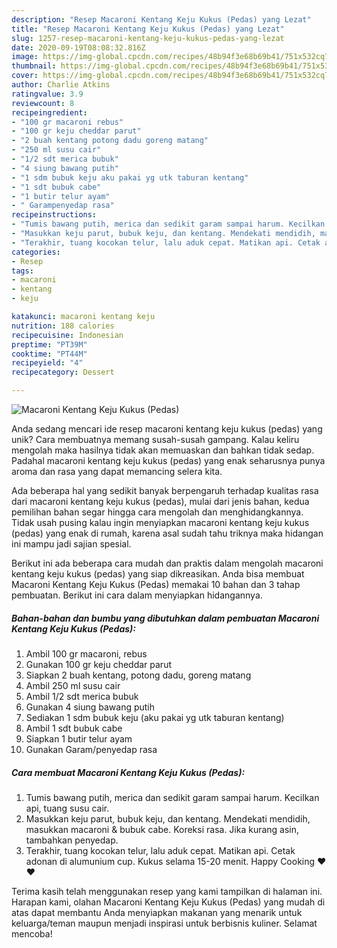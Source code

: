 ```yaml
---
description: "Resep Macaroni Kentang Keju Kukus (Pedas) yang Lezat"
title: "Resep Macaroni Kentang Keju Kukus (Pedas) yang Lezat"
slug: 1257-resep-macaroni-kentang-keju-kukus-pedas-yang-lezat
date: 2020-09-19T08:08:32.816Z
image: https://img-global.cpcdn.com/recipes/48b94f3e68b69b41/751x532cq70/macaroni-kentang-keju-kukus-pedas-foto-resep-utama.jpg
thumbnail: https://img-global.cpcdn.com/recipes/48b94f3e68b69b41/751x532cq70/macaroni-kentang-keju-kukus-pedas-foto-resep-utama.jpg
cover: https://img-global.cpcdn.com/recipes/48b94f3e68b69b41/751x532cq70/macaroni-kentang-keju-kukus-pedas-foto-resep-utama.jpg
author: Charlie Atkins
ratingvalue: 3.9
reviewcount: 8
recipeingredient:
- "100 gr macaroni rebus"
- "100 gr keju cheddar parut"
- "2 buah kentang potong dadu goreng matang"
- "250 ml susu cair"
- "1/2 sdt merica bubuk"
- "4 siung bawang putih"
- "1 sdm bubuk keju aku pakai yg utk taburan kentang"
- "1 sdt bubuk cabe"
- "1 butir telur ayam"
- " Garampenyedap rasa"
recipeinstructions:
- "Tumis bawang putih, merica dan sedikit garam sampai harum. Kecilkan api, tuang susu cair."
- "Masukkan keju parut, bubuk keju, dan kentang. Mendekati mendidih, masukkan macaroni &amp; bubuk cabe. Koreksi rasa. Jika kurang asin, tambahkan penyedap."
- "Terakhir, tuang kocokan telur, lalu aduk cepat. Matikan api. Cetak adonan di alumunium cup. Kukus selama 15-20 menit. Happy Cooking ❤❤"
categories:
- Resep
tags:
- macaroni
- kentang
- keju

katakunci: macaroni kentang keju 
nutrition: 188 calories
recipecuisine: Indonesian
preptime: "PT39M"
cooktime: "PT44M"
recipeyield: "4"
recipecategory: Dessert

---
```



![Macaroni Kentang Keju Kukus (Pedas)](https://img-global.cpcdn.com/recipes/48b94f3e68b69b41/751x532cq70/macaroni-kentang-keju-kukus-pedas-foto-resep-utama.jpg)

Anda sedang mencari ide resep macaroni kentang keju kukus (pedas) yang unik? Cara membuatnya memang susah-susah gampang. Kalau keliru mengolah maka hasilnya tidak akan memuaskan dan bahkan tidak sedap. Padahal macaroni kentang keju kukus (pedas) yang enak seharusnya punya aroma dan rasa yang dapat memancing selera kita.



Ada beberapa hal yang sedikit banyak berpengaruh terhadap kualitas rasa dari macaroni kentang keju kukus (pedas), mulai dari jenis bahan, kedua pemilihan bahan segar hingga cara mengolah dan menghidangkannya. Tidak usah pusing kalau ingin menyiapkan macaroni kentang keju kukus (pedas) yang enak di rumah, karena asal sudah tahu triknya maka hidangan ini mampu jadi sajian spesial.


Berikut ini ada beberapa cara mudah dan praktis dalam mengolah macaroni kentang keju kukus (pedas) yang siap dikreasikan. Anda bisa membuat Macaroni Kentang Keju Kukus (Pedas) memakai 10 bahan dan 3 tahap pembuatan. Berikut ini cara dalam menyiapkan hidangannya.

<!--inarticleads1-->

##### Bahan-bahan dan bumbu yang dibutuhkan dalam pembuatan Macaroni Kentang Keju Kukus (Pedas):

1. Ambil 100 gr macaroni, rebus
1. Gunakan 100 gr keju cheddar parut
1. Siapkan 2 buah kentang, potong dadu, goreng matang
1. Ambil 250 ml susu cair
1. Ambil 1/2 sdt merica bubuk
1. Gunakan 4 siung bawang putih
1. Sediakan 1 sdm bubuk keju (aku pakai yg utk taburan kentang)
1. Ambil 1 sdt bubuk cabe
1. Siapkan 1 butir telur ayam
1. Gunakan  Garam/penyedap rasa




<!--inarticleads2-->

##### Cara membuat Macaroni Kentang Keju Kukus (Pedas):

1. Tumis bawang putih, merica dan sedikit garam sampai harum. Kecilkan api, tuang susu cair.
1. Masukkan keju parut, bubuk keju, dan kentang. Mendekati mendidih, masukkan macaroni &amp; bubuk cabe. Koreksi rasa. Jika kurang asin, tambahkan penyedap.
1. Terakhir, tuang kocokan telur, lalu aduk cepat. Matikan api. Cetak adonan di alumunium cup. Kukus selama 15-20 menit. Happy Cooking ❤❤




Terima kasih telah menggunakan resep yang kami tampilkan di halaman ini. Harapan kami, olahan Macaroni Kentang Keju Kukus (Pedas) yang mudah di atas dapat membantu Anda menyiapkan makanan yang menarik untuk keluarga/teman maupun menjadi inspirasi untuk berbisnis kuliner. Selamat mencoba!
